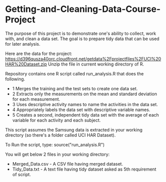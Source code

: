 Getting-and-Cleaning-Data-Course-Project
========================================

The purpose of this project is to demonstrate one's ability to collect, work with, and clean a data set. The goal is to prepare tidy data that can be used for later analysis.

Here are the data for the project:  https://d396qusza40orc.cloudfront.net/getdata%2Fprojectfiles%2FUCI%20HAR%20Dataset.zip
Unzip the file in current working directory of R.

Repository contains one R script called run_analysis.R that does the following.       
- 1 Merges the training and the test sets to create one data set.
- 2 Extracts only the measurements on the mean and standard deviation for each measurement.
- 3 Uses descriptive activity names to name the activities in the data set.
- 4 Appropriately labels the data set with descriptive variable names.
- 5 Creates a second, independent tidy data set with the average of each variable for each activity and each subject.

This script assumes the Samsung data is extracted in your working directory (so there's a folder called UCI HAR Dataset).

To Run the script, type:
source("run_analysis.R")

You will get below 2 files in your working directory:
- Merged_Data.csv - A CSV file having merged dataset.
- Tidy_Data.txt - A text file having tidy dataset asked as 5th requirement of script.


